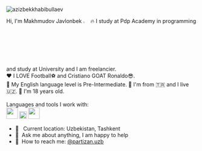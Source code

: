 <p align="left"> <img src="https://komarev.com/ghpvc/?username=casanovapartizan07&label=Profile%20views&color=0e75b6&style=flat" alt="azizbekkhabibullaev" /> </p>
Hi, I'm Makhmudov Javlonbek <img src="https://media.giphy.com/media/hvRJCLFzcasrR4ia7z/giphy.gif" width="3%">
🔥 I study at Pdp Academy in programming and study at University and I am freelancier. <br />
❤️ I LOVE Football⚽ and Cristiano GOAT Ronaldo😎. <br/>
📕 My English language level is Pre-Intermediate.
📍 I'm from &#127481;&#127479; and I live 	&#x1f1fa;&#x1f1ff;.
👶 I'm 18 years old.
<br />
<a href="https://www.telegram.com/c/xxxmakhmudovv07" target="_blank">
</a>
<br />
Languages and tools I work with:
<br />
<code><img src="https://www.freepnglogos.com/uploads/html5-logo-png/html5-logo-html-logo-10.png" width="30px"></code>
<code><img src="https://batflat.org/themes/default/img/css-logo.png" width="20px"></code>
<code><img src="[https://sass-lang.com/assets/img/styleguide/white-e44bed0d.png](https://th.bing.com/th/id/OIP.u7oKqd6mTcKzWkoT6vbMjwHaDV?pid=ImgDet&rs=1)" width="30px"></code>

<br />

- 📍 &nbsp; Current location: Uzbekistan, Tashkent
- 📝&nbsp; Ask me about anything, I am happy to help
- 📨&nbsp; How to reach me: [@partizan.uzb](https://instagram.com/partizan.uzb/)
